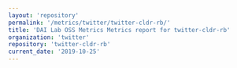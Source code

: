 ```yaml
---
layout: 'repository'
permalink: '/metrics/twitter/twitter-cldr-rb/'
title: 'DAI Lab OSS Metrics Metrics report for twitter-cldr-rb'
organization: 'twitter'
repository: 'twitter-cldr-rb'
current_date: '2019-10-25'
---
```

